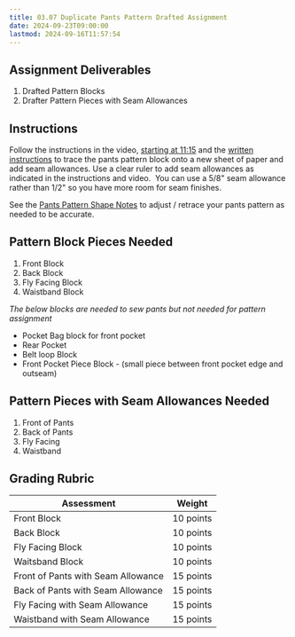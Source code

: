 ```yaml
---
title: 03.07 Duplicate Pants Pattern Drafted Assignment
date: 2024-09-23T09:00:00
lastmod: 2024-09-16T11:57:54
---
```


## Assignment Deliverables

1. Drafted Pattern Blocks
2. Drafter Pattern Pieces with Seam Allowances

## Instructions

Follow the instructions in the video, [starting at 11:15](https://youtu.be/BqeE2gqSrIc&t=675) and the [written instructions]() to trace the pants pattern block onto a new sheet of paper and add seam allowances. Use a clear ruler to add seam allowances as indicated in the instructions and video.  You can use a 5/8" seam allowance rather than 1/2" so you have more room for seam finishes.

See the [Pants Pattern Shape Notes]() to adjust / retrace your pants pattern as needed to be accurate.

## Pattern Block Pieces Needed

1. Front Block
2. Back Block
3. Fly Facing Block
4. Waistband Block

_The below blocks are needed to sew pants but not needed for pattern assignment_

- Pocket Bag block for front pocket
- Rear Pocket
- Belt loop Block
- Front Pocket Piece Block - (small piece between front pocket edge and outseam)

## Pattern Pieces with Seam Allowances Needed

1. Front of Pants
2. Back of Pants
3. Fly Facing
4. Waistband

## Grading Rubric

<div class="responsive-table-markdown">

| Assessment                         | Weight    |
| ---------------------------------- | --------- |
| Front Block                        | 10 points |
| Back Block                         | 10 points |
| Fly Facing Block                   | 10 points |
| Waitsband Block                    | 10 points |
| Front of Pants with Seam Allowance | 15 points |
| Back of Pants with Seam Allowance  | 15 points |
| Fly Facing with Seam Allowance     | 15 points |
| Waistband with Seam Allowance      | 15 points |

</div>
